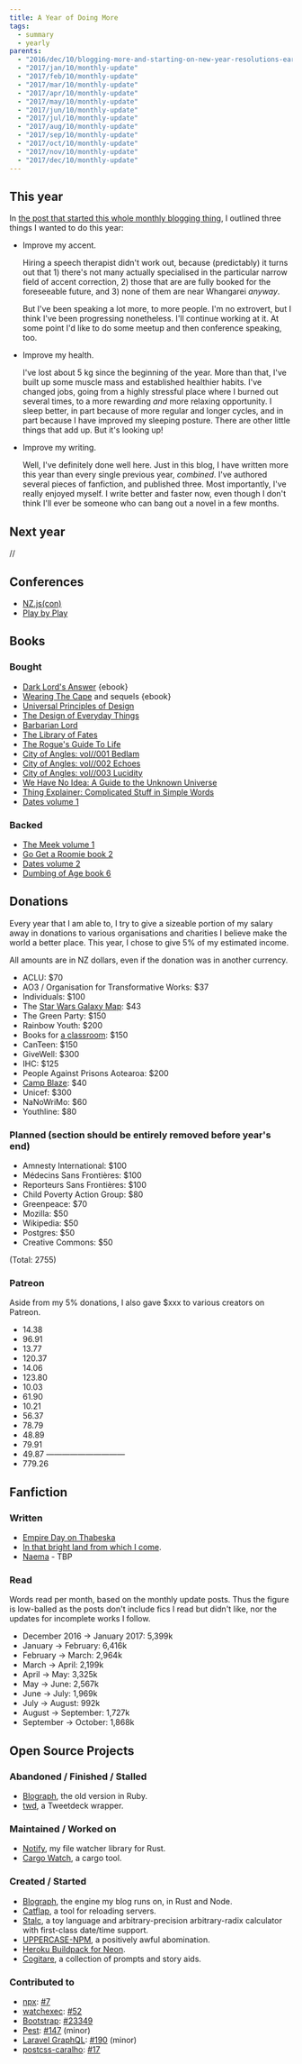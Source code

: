 ```yaml
---
title: A Year of Doing More
tags:
  - summary
  - yearly
parents:
  - "2016/dec/10/blogging-more-and-starting-on-new-year-resolutions-early"
  - "2017/jan/10/monthly-update"
  - "2017/feb/10/monthly-update"
  - "2017/mar/10/monthly-update"
  - "2017/apr/10/monthly-update"
  - "2017/may/10/monthly-update"
  - "2017/jun/10/monthly-update"
  - "2017/jul/10/monthly-update"
  - "2017/aug/10/monthly-update"
  - "2017/sep/10/monthly-update"
  - "2017/oct/10/monthly-update"
  - "2017/nov/10/monthly-update"
  - "2017/dec/10/monthly-update"
---
```


## This year

In [the post that started this whole monthly blogging thing][10dec16], I
outlined three things I wanted to do this year:

 - Improve my accent.

   Hiring a speech therapist didn't work out, because (predictably) it turns
   out that 1) there's not many actually specialised in the particular narrow
   field of accent correction, 2) those that are are fully booked for the
   foreseeable future, and 3) none of them are near Whangarei _anyway_.

   But I've been speaking a lot more, to more people. I'm no extrovert, but I
   think I've been progressing nonetheless. I'll continue working at it. At
   some point I'd like to do some meetup and then conference speaking, too.

 - Improve my health.

   I've lost about 5 kg since the beginning of the year. More than that, I've
   built up some muscle mass and established healthier habits. I've changed
   jobs, going from a highly stressful place where I burned out several times,
   to a more rewarding _and_ more relaxing opportunity. I sleep better, in part
   because of more regular and longer cycles, and in part because I have
   improved my sleeping posture. There are other little things that add up. But
   it's looking up!

 - Improve my writing.

   Well, I've definitely done well here. Just in this blog, I have written more
   this year than every single previous year, _combined_. I've authored several
   pieces of fanfiction, and published three. Most importantly, I've really
   enjoyed myself. I write better and faster now, even though I don't think
   I'll ever be someone who can bang out a novel in a few months.

[10dec16]: 2016/dec/10/blogging-more-and-starting-on-new-year-resolutions-early


## Next year

//

## Conferences

 - [NZ.js(con)](http://conference.javascript.org.nz/)
 - [Play by Play](http://playbyplay.co.nz/)


## Books

### Bought

 - [Dark Lord's Answer](https://www.amazon.com/Dark-Lords-Answer-Eliezer-Yudkowsky-ebook/dp/B01N9IPGWZ) {ebook}
 - [Wearing The Cape](https://www.amazon.com/Wearing-Cape-Book-ebook/dp/B004XRCC1G) and sequels {ebook}
 - [Universal Principles of Design](https://www.amazon.com/Universal-Principles-Design-Revised-Updated/dp/1592535879/)
 - [The Design of Everyday Things](https://www.amazon.com/gp/product/0465050654/)
 - [Barbarian Lord](https://www.amazon.com/Barbarian-Lord-Matt-Smith/dp/0547859066)
 - [The Library of Fates](https://www.goodreads.com/book/show/32766747-the-library-of-fates)
 - [The Rogue's Guide To Life](https://www.createspace.com/7098811)
 - [City of Angles: vol//001 Bedlam](https://www.createspace.com/4405318)
 - [City of Angles: vol//002 Echoes](https://www.createspace.com/4706335)
 - [City of Angles: vol//003 Lucidity](https://www.createspace.com/5212086)
 - [We Have No Idea: A Guide to the Unknown Universe](https://www.amazon.com/gp/product/0735211515)
 - [Thing Explainer: Complicated Stuff in Simple Words](https://www.amazon.com/gp/product/0544668251)
 - [Dates volume 1](https://gumroad.com/l/datesBook)

### Backed

 - [The Meek volume 1](https://www.kickstarter.com/projects/shingworks/the-meek-volume-1)
 - [Go Get a Roomie book 2](https://www.kickstarter.com/projects/hiveworks/go-get-a-roomie-books-1-2-by-chloe-c/description)
 - [Dates volume 2](https://www.kickstarter.com/projects/marginspublishing/dates-an-anthology-of-queer-historical-fiction-vol)
 - [Dumbing of Age book 6](https://www.kickstarter.com/projects/326540223/dumbing-of-age-sixth-book-collection)


## Donations

Every year that I am able to, I try to give a sizeable portion of my salary
away in donations to various organisations and charities I believe make the
world a better place. This year, I chose to give 5% of my estimated income.

All amounts are in NZ dollars, even if the donation was in another currency.

 - ACLU: $70
 - AO3 / Organisation for Transformative Works: $37
 - Individuals: $100
 - The [Star Wars Galaxy Map](http://www.swgalaxymap.com): $43
 - The Green Party: $150
 - Rainbow Youth: $200
 - Books for [a classroom](https://www.donorschoose.org/project/engaging-reluctant-readers/2724929/): $150
 - CanTeen: $150
 - GiveWell: $300
 - IHC: $125
 - People Against Prisons Aotearoa: $200
 - [Camp Blaze](https://www.campblazefirecamp.org): $40
 - Unicef: $300
 - NaNoWriMo: $60
 - Youthline: $80

### Planned (section should be entirely removed before year's end)

 - Amnesty International: $100
 - Médecins Sans Frontières: $100
 - Reporteurs Sans Frontières: $100
 - Child Poverty Action Group: $80
 - Greenpeace: $70
 - Mozilla: $50
 - Wikipedia: $50
 - Postgres: $50
 - Creative Commons: $50

(Total: 2755)

### Patreon

Aside from my 5% donations, I also gave $xxx to various creators on Patreon.

 -  14.38
 -  96.91
 -  13.77
 - 120.37
 -  14.06
 - 123.80
 -  10.03
 -  61.90
 -  10.21
 -  56.37
 -  78.79
 -  48.89
 -  79.91
 -  49.87
——————————
 - 779.26


## Fanfiction

### Written

 - [Empire Day on Thabeska](https://archiveofourown.org/works/11542755)
 - [In that bright land from which I come](http://archiveofourown.org/works/11809908).
 - [Naema]() - TBP

### Read

Words read per month, based on the monthly update posts. Thus the figure is
low-balled as the posts don't include fics I read but didn't like, nor the
updates for incomplete works I follow.

 - December 2016 → January 2017: 5,399k
 - January → February: 6,416k
 - February → March: 2,964k
 - March → April: 2,199k
 - April → May: 3,325k
 - May → June: 2,567k
 - June → July: 1,969k
 - July → August: 992k
 - August → September: 1,727k
 - September → October: 1,868k


## Open Source Projects

### Abandoned / Finished / Stalled

 - [Blograph](https://github.com/passcod/blograph/tree/ruby), the old version in Ruby.
 - [twd](https://github.com/passcod/twd), a Tweetdeck wrapper.

### Maintained / Worked on

 - [Notify](https://github.com/passcod/notify), my file watcher library for Rust.
 - [Cargo Watch](https://github.com/passcod/cargo-watch), a cargo tool.

### Created / Started

 - [Blograph](https://github.com/passcod/blograph), the engine my blog runs on, in Rust and Node.
 - [Catflap](https://github.com/passcod/catflap), a tool for reloading servers.
 - [Stalc](https://github.com/passcod/stalc), a toy language and arbitrary-precision arbitrary-radix calculator with first-class date/time support.
 - [UPPERCASE-NPM](https://github.com/passcod/UPPERCASE-NPM), a positively awful abomination.
 - [Heroku Buildpack for Neon](https://github.com/passcod/heroku-buildpack-neon).
 - [Cogitare](https://cogitare.nz), a collection of prompts and story aids.

### Contributed to

 - [npx](https://github.com/zkat/npx): [#7](https://github.com/zkat/npx/pull/7)
 - [watchexec](https://github.com/mattgreen/watchexec): [#52](https://github.com/mattgreen/watchexec/pull/52)
 - [Bootstrap](https://getbootstrap.com): [#23349](https://github.com/twbs/bootstrap/issues/23349)
 - [Pest](https://github.com/pest-parser/pest): [#147](https://github.com/pest-parser/pest/pull/147) (minor)
 - [Laravel GraphQL](https://github.com/Folkloreatelier/laravel-graphql): [#190](https://github.com/Folkloreatelier/laravel-graphql/pull/190) (minor)
 - [postcss-caralho](https://github.com/SaraVieira/postcss-caralho): [#17](https://github.com/SaraVieira/postcss-caralho/pull/17)

